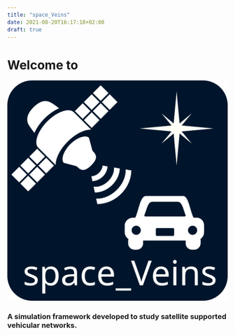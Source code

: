 ```yaml
---
title: "space_Veins"
date: 2021-08-20T16:17:18+02:00
draft: true
---
```


# Welcome to
![space_Veins logo](/assets/icons/logo_space_Veins.svg)

### A simulation framework developed to study satellite supported vehicular networks.
